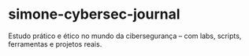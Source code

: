 # simone-cybersec-journal
Estudo prático e ético no mundo da cibersegurança – com labs, scripts, ferramentas e projetos reais.
